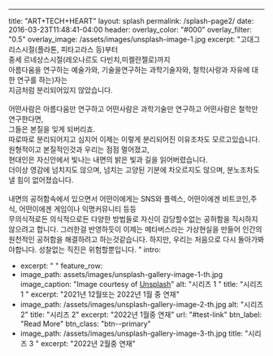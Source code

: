 ---
title: "ART+TECH+HEART"
layout: splash
permalink: /splash-page2/
date: 2016-03-23T11:48:41-04:00
header:
  overlay_color: "#000"
  overlay_filter: "0.5"
  overlay_image: /assets/images/unsplash-image-1.jpg
excerpt: "고대그리스시절(플라톤, 피타고라스 등)부터<br>
 중세 르네상스시절(레오나르도 다빈치,미켈란젤로)까지<br> 
 아름다움을 연구하는 예술가와,  기술을연구하는 과학기술자와,  철학(사랑과 자유에 대한 연구를 하는)자는<br>
 지금처럼 분리되어있지 않았습니다. 
 <br>
 <br>
 어떤사람은 아름다움만 연구하고 어떤사람은 과학기술만 연구하고 어떤사람은 철학만연구한다면,<br>
그들은 본질을 잊게 되버리죠.<br>
따로따로 분리되어지고 심지어 이제는 이렇게 분리되어진 이유조차도 모르고있습니다.<br>  원형적이고 본질적인것과 우리는 점점 멀어졌고,<br> 현대인은 자신안에서 빛나는 내면의 밝은 빛과 길을 읽어버렸습니다.<br> 더이상 영감에 넘치지도 않으며, 넘치는 고양된 기분에 차오르지도 않으며, 분노조차도 낼 힘이 없어졌습니다.<br><br>  내면의 공허함속에서 있으면서 어떤이에게는 SNS와 플렉스, 어떤이에겐 비트코인,주식, 어떤이에겐 게임이나 익명커뮤니티 등등<br> 무의식적로든 의식적으로든 다양한 방법들로 자신이 감당할수없는 공허함을 직시하지 않으려고 합니다. 그러한걸 반영하듯이 이제는 메타버스라는 가상현실을 만들어 인간의 원천적인 공허함을 해결하려고 하는것같습니다. 하지만, 우리는 처음으로 다시 돌아가봐야합니다. 성찰없는 직진은 위험할뿐입니다. "
intro: 
  - excerpt: " "
feature_row:
  - image_path: assets/images/unsplash-gallery-image-1-th.jpg
    image_caption: "Image courtesy of [Unsplash](https://unsplash.com/)"
    alt: "시리즈 1 "
    title: "시리즈 1 "
    excerpt: "2021년 12월또는 2022년 1월 중 연재"
  - image_path: /assets/images/unsplash-gallery-image-2-th.jpg
    alt: "시리즈2"
    title: "시리즈 2"
    excerpt: "2022년 1월중 연재"
    url: "#test-link"
    btn_label: "Read More"
    btn_class: "btn--primary"
  - image_path: /assets/images/unsplash-gallery-image-3-th.jpg
    title: "시리즈 3 "
    excerpt: "2022년 2월중 연재"
